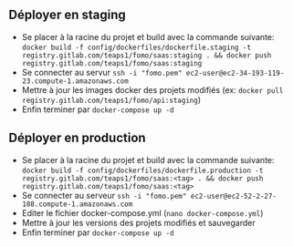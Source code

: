 ## Déployer en staging
- Se placer à la racine du projet et build avec la commande suivante: ```docker build -f config/dockerfiles/dockerfile.staging -t registry.gitlab.com/teaps1/fomo/saas:staging . && docker push registry.gitlab.com/teaps1/fomo/saas:staging```
- Se connecter au servur ```ssh -i "fomo.pem" ec2-user@ec2-34-193-119-23.compute-1.amazonaws.com```
- Mettre à jour les images docker des projets modifiés (ex: ```docker pull registry.gitlab.com/teaps1/fomo/api:staging```)
- Enfin terminer par ```docker-compose up -d```


## Déployer en production
- Se placer à la racine du projet et build avec la commande suivante: ```docker build -f config/dockerfiles/dockerfile.production -t registry.gitlab.com/teaps1/fomo/saas:<tag> . && docker push registry.gitlab.com/teaps1/fomo/saas:<tag>```
- Se connecter au serveur ```ssh -i "fomo.pem" ec2-user@ec2-52-2-27-188.compute-1.amazonaws.com```
- Editer le fichier docker-compose.yml (```nano docker-compose.yml```)
- Mettre à jour les versions des projets modifiés et sauvegarder
- Enfin terminer par ```docker-compose up -d```
